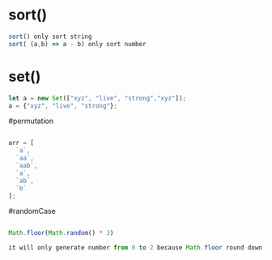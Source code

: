 # sort()
```javascript
sort() only sort string
sort( (a,b) => a - b) only sort number
```

# set()
```javascript
let a = new Set(["xyz", "live", "strong","xyz"]);
a = {"xyz", "live", "strong"};

```

#permutation
```javascript

arr = [
  `a`,
  `aa`,
  `aab`,
  `a`,
  `ab`,
  `b`
];
```
#randomCase
```javascript

Math.floor(Math.random() * 3)

it will only generate number from 0 to 2 because Math.floor round down, Math.random() generaates 0(inclusively) to 1(exclusively)
```
